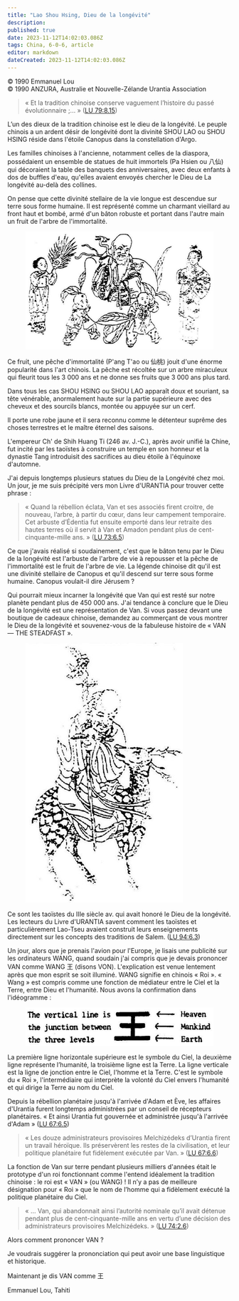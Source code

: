 ```yaml
---
title: "Lao Shou Hsing, Dieu de la longévité"
description: 
published: true
date: 2023-11-12T14:02:03.086Z
tags: China, 6-0-6, article
editor: markdown
dateCreated: 2023-11-12T14:02:03.086Z
---
```



<p class="v-card v-sheet theme--light gray lighten-3 px-2 py-1">© 1990 Emmanuel Lou<br>© 1990 ANZURA, Australie et Nouvelle-Zélande Urantia Association</p>


> « Et la tradition chinoise conserve vaguement l’histoire du passé évolutionnaire ;... » (<a id="a14_91"></a>[LU 79:8.15](/fr/The_Urantia_Book/79#p8_15))

L’un des dieux de la tradition chinoise est le dieu de la longévité. Le peuple chinois a un ardent désir de longévité dont la divinité SHOU LAO ou SHOU HSING réside dans l'étoile Canopus dans la constellation d'Argo.

Les familles chinoises à l'ancienne, notamment celles de la diaspora, possédaient un ensemble de statues de huit immortels (Pa Hsien ou 八仙) qui décoraient la table des banquets des anniversaires, avec deux enfants à dos de buffles d'eau, qu'elles avaient envoyés chercher le Dieu de La longévité au-delà des collines.

On pense que cette divinité stellaire de la vie longue est descendue sur terre sous forme humaine. Il est représenté comme un charmant vieillard au front haut et bombé, armé d'un bâton robuste et portant dans l'autre main un fruit de l'arbre de l'immortalité.

<figure id="Figure_1" class="image urantiapedia" alt="chinese God">
<img src="/image/article/606/chinese_God.jpg">
</figure>

Ce fruit, une pêche d'immortalité (P'ang T'ao ou 仙桃) jouit d'une énorme popularité dans l'art chinois. La pêche est récoltée sur un arbre miraculeux qui fleurit tous les 3 000 ans et ne donne ses fruits que 3 000 ans plus tard.

Dans tous les cas SHOU HSING ou SHOU LAO apparaît doux et souriant, sa tête vénérable, anormalement haute sur la partie supérieure avec des cheveux et des sourcils blancs, montée ou appuyée sur un cerf.

Il porte une robe jaune et il sera reconnu comme le détenteur suprême des choses terrestres et le maître éternel des saisons.

L'empereur Ch' de Shih Huang Ti (246 av. J.-C.), après avoir unifié la Chine, fut incité par les taoïstes à construire un temple en son honneur et la dynastie Tang introduisit des sacrifices au dieu étoile à l'équinoxe d'automne.

J'ai depuis longtemps plusieurs statues du Dieu de la Longévité chez moi. Un jour, je me suis précipité vers mon Livre d'URANTIA pour trouver cette phrase :

> « Quand la rébellion éclata, Van et ses associés firent croitre, de nouveau, l’arbre, à partir du cœur, dans leur campement temporaire. Cet arbuste d’Édentia fut ensuite emporté dans leur retraite des hautes terres où il servit à Van et Amadon pendant plus de cent-cinquante-mille ans. » (<a id="a36_291"></a>[LU 73:6.5](/fr/The_Urantia_Book/73#p6_5))

Ce que j'avais réalisé si soudainement, c'est que le bâton tenu par le Dieu de la longévité est l'arbuste de l'arbre de vie à repousser et la pêche de l'immortalité est le fruit de l'arbre de vie. La légende chinoise dit qu'il est une divinité stellaire de Canopus et qu'il descend sur terre sous forme humaine. Canopus voulait-il dire Jérusem ?

Qui pourrait mieux incarner la longévité que Van qui est resté sur notre planète pendant plus de 450 000 ans. J'ai tendance à conclure que le Dieu de la longévité est une représentation de Van. Si vous passez devant une boutique de cadeaux chinoise, demandez au commerçant de vous montrer le Dieu de la longévité et souvenez-vous de la fabuleuse histoire de « VAN — THE STEADFAST ».

<figure id="Figure_2" class="image urantiapedia" alt="chinese God">
<img src="/image/article/606/chinese_God2.jpg">
</figure>

Ce sont les taoïstes du IIIe siècle av. qui avait honoré le Dieu de la longévité. Les lecteurs du Livre d'URANTIA savent comment les taoïstes et particulièrement Lao-Tseu avaient construit leurs enseignements directement sur les concepts des traditions de Salem. (<a id="a46_264"></a>[LU 94:6.3](/fr/The_Urantia_Book/94#p6_3))

Un jour, alors que je prenais l'avion pour l'Europe, je lisais une publicité sur les ordinateurs WANG, quand soudain j'ai compris que je devais prononcer VAN comme WANG 王 (disons VON). L'explication est venue lentement après que mon esprit se soit illuminé. WANG signifie en chinois « Roi ». « Wang » est compris comme une fonction de médiateur entre le Ciel et la Terre, entre Dieu et l'humanité. Nous avons la confirmation dans l'idéogramme :

<figure id="Figure_3" class="image urantiapedia" alt="chinese name">
<img src="/image/article/606/wang.jpg">
</figure>

La première ligne horizontale supérieure est le symbole du Ciel, la deuxième ligne représente l’humanité, la troisième ligne est la Terre. La ligne verticale est la ligne de jonction entre le Ciel, l'homme et la Terre. C'est le symbole du « Roi », l'intermédiaire qui interprète la volonté du Ciel envers l'humanité et qui dirige la Terre au nom du Ciel.

Depuis la rébellion planétaire jusqu'à l'arrivée d'Adam et Ève, les affaires d'Urantia furent longtemps administrées par un conseil de récepteurs planétaires. « Et ainsi Urantia fut gouvernée et administrée jusqu'à l'arrivée d'Adam » (<a id="a56_235"></a>[LU 67:6.5](/fr/The_Urantia_Book/67#p6_5))

> « Les douze administrateurs provisoires Melchizédeks d’Urantia firent un travail héroïque. Ils préservèrent les restes de la civilisation, et leur politique planétaire fut fidèlement exécutée par Van. » (<a id="a58_206"></a>[LU 67:6.6](/fr/The_Urantia_Book/67#p6_6))

La fonction de Van sur terre pendant plusieurs milliers d'années était le prototype d'un roi fonctionnant comme l'entend idéalement la tradition chinoise : le roi est « VAN » (ou WANG) ! Il n’y a pas de meilleure désignation pour « Roi » que le nom de l’homme qui a fidèlement exécuté la politique planétaire du Ciel.

> « ... Van, qui abandonnait ainsi l’autorité nominale qu’il avait détenue pendant plus de cent-cinquante-mille ans en vertu d’une décision des administrateurs provisoires Melchizédeks. » (<a id="a62_189"></a>[LU 74:2.6](/fr/The_Urantia_Book/74#p2_6))

Alors comment prononcer VAN ?

Je voudrais suggérer la prononciation qui peut avoir une base linguistique et historique.

Maintenant je dis VAN comme 王

Emmanuel Lou, Tahiti

